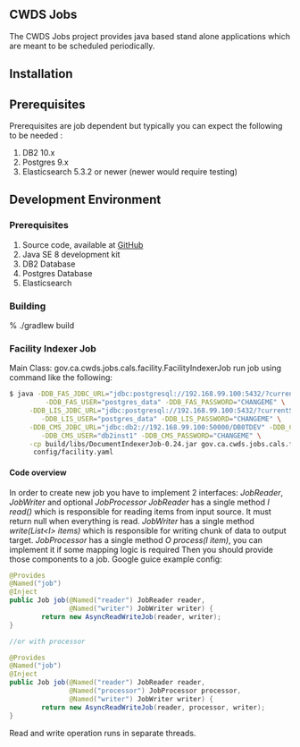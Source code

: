## CWDS Jobs

The CWDS Jobs project provides java based stand alone applications which are meant to be scheduled periodically.

## Installation

## Prerequisites
Prerequisites are job dependent but typically you can expect the following to be needed :

1.  DB2 10.x
2.  Postgres 9.x
3.  Elasticsearch 5.3.2 or newer (newer would require testing)

## Development Environment

### Prerequisites

1. Source code, available at [GitHub](https://github.com/ca-cwds/jobs)
1. Java SE 8 development kit
1. DB2 Database
1. Postgres Database
1. Elasticsearch

### Building

% ./gradlew build


### Facility Indexer Job

Main Class: gov.ca.cwds.jobs.cals.facility.FacilityIndexerJob
run job using command like the following: 
```bash
$ java -DDB_FAS_JDBC_URL="jdbc:postgresql://192.168.99.100:5432/?currentSchema=fas" \
         -DDB_FAS_USER="postgres_data" -DDB_FAS_PASSWORD="CHANGEME" \
     -DDB_LIS_JDBC_URL="jdbc:postgresql://192.168.99.100:5432/?currentSchema=lis" \
        -DDB_LIS_USER="postgres_data" -DDB_LIS_PASSWORD="CHANGEME" \
     -DDB_CMS_JDBC_URL="jdbc:db2://192.168.99.100:50000/DB0TDEV" -DDB_CMS_SCHEMA="CWSCMSRS" \
        -DDB_CMS_USER="db2inst1" -DDB_CMS_PASSWORD="CHANGEME" \
     -cp build/libs/DocumentIndexerJob-0.24.jar gov.ca.cwds.jobs.cals.facility.FacilityIndexerJob \
      config/facility.yaml
```
#### Code overview
In order to create new job you have to implement 2 interfaces: _JobReader_, _JobWriter_ and optional _JobProcessor_
_JobReader_ has a single method _I read()_ which is responsible for reading items from input source. It must return null when everything is read.
_JobWriter_ has a single method _write(List\<I\> items)_ which is responsible for writing chunk of data to output target.
_JobProcessor_ has a single method _O process(I item)_, you can implement it if some mapping logic is required
Then you should provide those components to a job. Google guice example config:
```java
@Provides
@Named("job")
@Inject
public Job job(@Named("reader") JobReader reader,
               @Named("writer") JobWriter writer) {
        return new AsyncReadWriteJob(reader, writer);
}

//or with processor

@Provides
@Named("job")
@Inject
public Job job(@Named("reader") JobReader reader,
               @Named("processor") JobProcessor processor,
               @Named("writer") JobWriter writer) {
        return new AsyncReadWriteJob(reader, processor, writer);
}
```
Read and write operation runs in separate threads.
